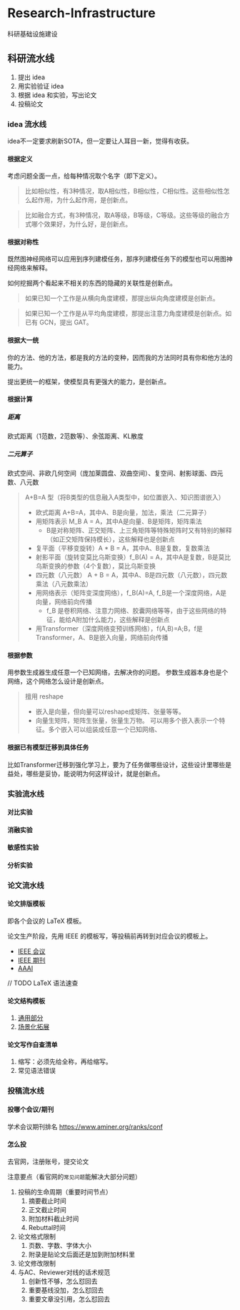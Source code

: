 # Research-Infrastructure
科研基础设施建设

## 科研流水线

1. 提出 idea
2. 用实验验证 idea
3. 根据 idea 和实验，写出论文
4. 投稿论文

### idea 流水线
idea不一定要求刷新SOTA，但一定要让人耳目一新，觉得有收获。

#### 根据定义

考虑问题全面一点，给每种情况取个名字（即下定义）。

> 比如相似性，有3种情况，取A相似性，B相似性，C相似性。这些相似性怎么起作用，为什么起作用，是创新点。

> 比如融合方式，有3种情况，取A等级，B等级，C等级。这些等级的融合方式哪个效果好，为什么好，是创新点。
#### 根据对称性

既然图神经网络可以应用到序列建模任务，那序列建模任务下的模型也可以用图神经网络来解释。

如何挖掘两个看起来不相关的东西的隐藏的关联性是创新点。

> 如果已知一个工作是从横向角度建模，那提出纵向角度建模是创新点。

> 如果已知一个工作是从平均角度建模，那提出注意力角度建模是创新点。如已有 GCN，提出 GAT。

#### 根据大一统

你的方法、他的方法，都是我的方法的变种，因而我的方法同时具有你和他方法的能力。

提出更统一的框架，使模型具有更强大的能力，是创新点。
#### 根据计算

##### 距离
欧式距离（1范数，2范数等）、余弦距离、KL散度

##### 二元算子
欧式空间、非欧几何空间（庞加莱圆盘、双曲空间）、复空间、射影球面、四元数、八元数

> A+B=A 型（将B类型的信息融入A类型中，如位置嵌入、知识图谱嵌入）
> - 欧式距离 A+B=A，其中A、B是向量，加法，乘法（二元算子）
> - 用矩阵表示 M_B A = A，其中A是向量、B是矩阵，矩阵乘法
>   - B是对称矩阵、正交矩阵、上三角矩阵等特殊矩阵时又有特别的解释（如正交矩阵保持模长），这些解释也是创新点
> - 复平面（平移变旋转）A * B = A，其中A、B是复数，复数乘法
> - 射影平面（旋转变莫比乌斯变换）f_B(A) = A，其中A是复数，B是莫比乌斯变换的参数（4个复数），莫比乌斯变换
> - 四元数（八元数） A + B = A，其中A、B是四元数（八元数），四元数乘法（八元数乘法）
> - 用网络表示（矩阵变深度网络），f_B(A)=A, f_B是一个深度网络，A是向量，网络前向传播
>   - f_B 是卷积网络、注意力网络、胶囊网络等等，由于这些网络的特征，能给A附加什么能力，这些解释是创新点
> - 用Transformer（深度网络变预训练网络），f(A,B)=A;B，f是Transformer，A、B是嵌入向量，网络前向传播

#### 根据参数
用参数生成器生成任意一个已知网络，去解决你的问题。
参数生成器本身也是个网络，这个网络怎么设计是创新点。
> 擅用 reshape
> - 嵌入是向量，但向量可以reshape成矩阵、张量等等。
> - 向量生矩阵，矩阵生张量，张量生万物。
> 可以用多个嵌入表示一个特征。多个嵌入可以组装成任意一个已知网络、

#### 根据已有模型迁移到具体任务
比如Transformer迁移到强化学习上，要为了任务做哪些设计，这些设计里哪些是益处，哪些是妥协，能说明为何这样设计，就是创新点。
### 实验流水线

#### 对比实验
#### 消融实验
#### 敏感性实验
#### 分析实验

### 论文流水线
#### 论文排版模板

即各个会议的 LaTeX 模板。

论文生产阶段，先用 IEEE 的模板写，等投稿前再转到对应会议的模板上。

- [IEEE 会议](https://www.ieee.org/conferences/publishing/templates.html)
- [IEEE 期刊](https://journals.ieeeauthorcenter.ieee.org/create-your-ieee-journal-article/authoring-tools-and-templates/tools-for-ieee-authors/ieee-article-templates/)
- [AAAI](https://cmt3.research.microsoft.com/Conference/Recent)

// TODO LaTeX 语法速查


#### 论文结构模板

1. [通用部分](thsis_template.md)
2. [场景化拓展](./thsis_example.md)

#### 论文写作自查清单

1. 缩写：必须先给全称，再给缩写。
2. 常见语法错误

### 投稿流水线

#### 投哪个会议/期刊

学术会议期刊排名 https://www.aminer.org/ranks/conf
#### 怎么投

去官网，注册账号，提交论文

注意要点（看官网的`常见问题`能解决大部分问题）

1. 投稿的生命周期（重要时间节点）
   1. 摘要截止时间
   2. 正文截止时间
   3. 附加材料截止时间
   4. Rebuttal时间
2. 论文格式限制
   1. 页数、字数、字体大小
   2. 附录是贴论文后面还是加到附加材料里
3. 论文修改限制
4. 与AC、Reviewer对线的话术规范
   1. 创新性不够，怎么怼回去
   2. 重要基线没加，怎么怼回去
   3. 重要文章没引用，怎么怼回去


